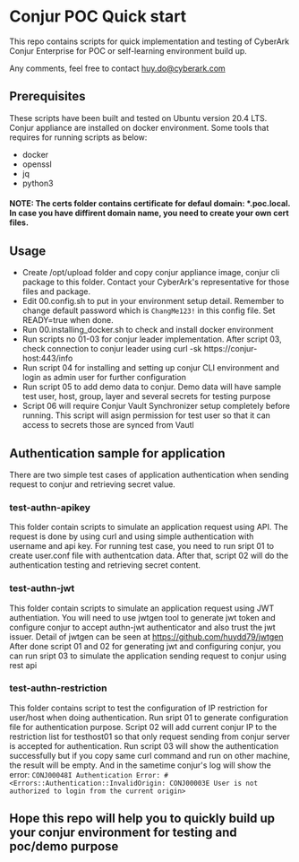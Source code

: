 # Conjur POC Quick start
This repo contains scripts for quick implementation and testing of CyberArk Conjur Enterprise for POC or self-learning environment build up.

Any comments, feel free to contact huy.do@cyberark.com

## Prerequisites
These scripts have been built and tested on Ubuntu version 20.4 LTS. Conjur appliance are installed on docker environment. Some tools that requires for running scripts as below:
- docker
- openssl
- jq
- python3

#### NOTE: The certs folder contains certificate for defaul domain: *.poc.local. In case you have diffirent domain name, you need to create your own cert files.
  
## Usage 
- Create /opt/upload folder and copy conjur appliance image, conjur cli package to this folder. Contact your CyberArk's representative for those files and package.
- Edit 00.config.sh to put in your environment setup detail. Remember to change default password which is ``ChangMe123!`` in this config file. Set READY=true when done.
- Run 00.installing_docker.sh to check and install docker environment
- Run scripts no 01-03 for conjur leader implementation. After script 03, check connection to conjur leader using curl -sk https://conjur-host:443/info
- Run script 04 for installing and setting up conjur CLI environment and login as admin user for further configuration
- Run script 05 to add demo data to conjur. Demo data will have sample test user, host, group, layer and several secrets for testing purpose
- Script 06 will require Conjur Vault Synchronizer setup completely before running. This script will asign permission for test user so that it can access to secrets those are synced from Vautl

## Authentication sample for application
There are two simple test cases of application authentication when sending request to conjur and retrieving secret value. 

### test-authn-apikey
This folder contain scripts to simulate an application request using API. The request is done by using curl and using simple authentication with username and api key. For running test case, you need to run sript 01 to create user.conf file with authentcation data. 
After that, script 02 will do the authentication testing and retrieving secret content.

### test-authn-jwt
This folder contain scripts to simulate an application request using JWT authentiation. You will need to use jwtgen tool to generate jwt token and configure conjur to accept authn-jwt authenticator and also trust the jwt issuer. Detail of jwtgen can be seen at https://github.com/huydd79/jwtgen
After done script 01 and 02 for generating jwt and configuring conjur, you can run sript 03 to simulate the application sending request to conjur using rest api

### test-authn-restriction
This folder contains script to test the configuration of IP restriction for user/host when doing authentication. Run sript 01 to generate configuration file for authentication purpose. Script 02 will add current conjur IP to the restriction list for testhost01 so that only request sending from conjur server is accepted for authentication. Run script 03 will show the authentication successfully but if you copy same curl command and run on other machine, the result will be empty. And in the sametime conjur's log will show the error: ```CONJ00048I Authentication Error: #<Errors::Authentication::InvalidOrigin: CONJ00003E User is not authorized to login from the current origin>```

## Hope this repo will help you to quickly build up your conjur environment for testing and poc/demo purpose
